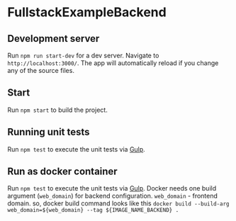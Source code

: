 # FullstackExampleBackend

## Development server

Run `npm run start-dev` for a dev server. Navigate to `http://localhost:3000/`. The app will automatically reload if you change any of the source files.

## Start

Run `npm start` to build the project.

## Running unit tests
Run `npm test` to execute the unit tests via [Gulp](https://gulpjs.com/).

## Run as docker container
Run `npm test` to execute the unit tests via [Gulp](https://gulpjs.com/).
Docker needs one build argument (`web_domain`) for backend configuration.
`web_domain` - frontend domain.
so, docker build command looks like this
`docker build --build-arg web_domain=${web_domain} --tag ${IMAGE_NAME_BACKEND} .`